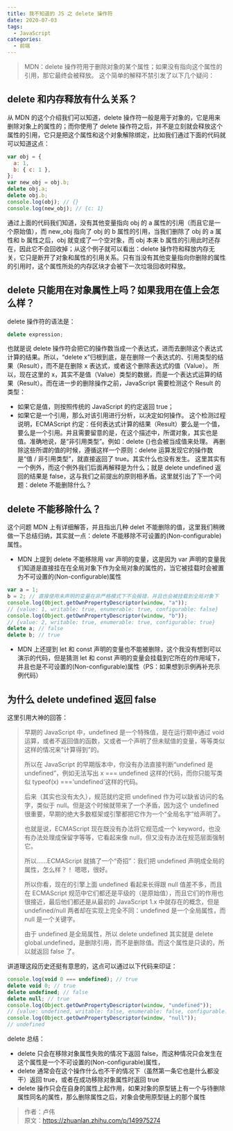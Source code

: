 ```yaml
---
title: 我不知道的 JS 之 delete 操作符
date: 2020-07-03
tags:
  - JavaScript
categories:
  - 前端
---
```


> MDN：delete 操作符用于删除对象的某个属性；如果没有指向这个属性的引用，那它最终会被释放。 这个简单的解释不禁引发了以下几个疑问：

## delete 和内存释放有什么关系？

从 MDN 的这个介绍我们可以知道，delete 操作符一般是用于对象的，它是用来删除对象上的属性的；而你使用了 delete 操作符之后，并不是立刻就会释放这个属性的引用，它只是把这个属性和这个对象解除绑定，比如我们通过下面的代码就可以知道这点：

```javascript
var obj = {
  a: 1,
  b: { c: 1 },
};
var new_obj = obj.b;
delete obj.a;
delete obj.b;
console.log(obj); // {}
console.log(new_obj); // {c: 1}
```

通过上面的代码我们知道，没有其他变量指向 obj 的 a 属性的引用（而且它是一个原始值），而 new\_obj 指向了 obj 的 b 属性的引用，当我们删除了 obj 的 a 属性和 b 属性之后，obj 就变成了一个空对象，而 obj 本来 b 属性的引用此时还存在，因此它不会回收掉；从这个例子就可以看出：delete 操作符和释放内存无关，它只是断开了对象和属性的引用关系。只有当没有其他变量指向你删除的属性的引用时，这个属性所处的内存区块才会被下一次垃圾回收时释放。

## delete 只能用在对象属性上吗？如果我用在值上会怎么样？

delete 操作符的语法是：

```javascript
delete expression;
```

也就是说 delete 操作符会把它的操作数当成一个表达式，进而去删除这个表达式计算的结果。所以，“delete x”归根到底，是在删除一个表达式的、引用类型的结果（Result），而不是在删除 x 表达式，或者这个删除表达式的值（Value）。 所以，现在这里的 x，其实不是值（Value）类型的数据，而是一个表达式运算的结果（Result）。而在进一步的删除操作之前，JavaScript 需要检测这个 Result 的类型：

- 如果它是值，则按照传统的 JavaScript 的约定返回 true；
- 如果它是一个引用，那么对该引用进行分析，以决定如何操作。 这个检测过程说明，ECMAScript 约定：任何表达式计算的结果（Result）要么是一个值，要么是一个引用。并且需要留意的是，在这个描述中，所谓对象，其实也是值。准确地说，是“非引用类型”。例如：delete {}也会被当成值来处理。 再删除这些所谓的值的时候，遵循这样一个原则：delete 运算发现它的操作数是“值 / 非引用类型”，就直接返回了 true。其实什么也没有发生。 这里其实有一个例外，而这个例外我们后面再解释是为什么；就是 delete undefined 返回的结果是 false，这与我们之前提出的原则相矛盾。这里就引出了下一个问题：delete 不能删除什么？

## delete 不能移除什么？

这个问题 MDN 上有详细解答，并且指出几种 delet 不能删除的值，这里我们稍微做一下总结归纳，其实就一点：delete 不能移除不可设置的(Non-configurable)属性。

- MDN 上提到 delete 不能移除用 var 声明的变量，这是因为 var 声明的变量我们知道是直接挂在在全局对象下作为全局对象的属性的，当它被挂载时会被置为不可设置的(Non-configurable)属性

```javascript
var a = 1;
b = 2; // 直接使用未声明的变量在非严格模式下不会报错，并且也会被挂载到全局对象下
console.log(Object.getOwnPropertyDescriptor(window, "a"));
// {value: 1, writable: true, enumerable: true, configurable: false}
console.log(Object.getOwnPropertyDescriptor(window, "b"));
// {value: 2, writable: true, enumerable: true, configurable: true}
delete a; // false
delete b; // true
```

- MDN 上还提到 let 和 const 声明的变量也不能被删除，这个我没有想到可以演示的代码，但是猜测 let 和 const 声明的变量会挂载到它所在的作用域下，并且也是不可设置的(Non-configurable)属性（PS：如果想到示例再补充示例代码）

## 为什么 delete undefined 返回 false

这里引用大神的回答：

> 早期的 JavaScript 中，undefined 是一个特殊值，是在运行期中通过 void 运算，或者不返回值的函数，又或者一个声明了但未赋值的变量，等等类似这样的情况来“计算得到”的。
> 
> 所以在 JavaScript 的早期版本中，你没有办法直接判断“undefined 是 undefined”，例如无法写出 x === undefined 这样的代码，而你只能写类似 typeof(x) ==='undefined'这样的代码。 
> 
> 后来（其实也没有太久），规范就约定把 undefined 作为可以缺省访问的名字，类似于 null。但是这个时候就带来了一个矛盾，因为这个 undefined 很重要，早期的绝大多数框架或引擎都把它作为一个“全局名字”给声明了。
> 
> 也就是说，ECMAScript 现在既没有办法将它规范成一个 keyword，也没有办法处理成保留字等等，它看起来像 null，但又没有办法在规范层面强制它。 
> 
> 所以……ECMAScript 就搞了一个“奇招”：我们把 undefined 声明成全局的属性，怎么样？！ 嗯嗯，很好。
> 
> 所以你看，现在的引擎上面 undefined 看起来长得跟 null 值差不多，而且在 ECMAScript 规范中它们都还是平级的（是原始值），而且它们的作用也很接近，最后他们都还是从最初的 JavaScript 1.x 中就存在的概念，但是 undefined/null 两者却在实现上完全不同：undefined 是一个全局属性，而 null 是一个关键字。 
> 
> 由于 undefined 是全局属性，所以 delete undefined 其实就是 delete global.undefined，是删除引用，而不是删除值。而这个属性是只读的，所以就返回 false 了。

讲道理这段历史还挺有意思的，这点可以通过以下代码来印证：

```javascript
console.log(void 0 === undefined); // true
delete void 0; // true
delete undefined; // false
delete null; // true
console.log(Object.getOwnPropertyDescriptor(window, "undefined"));
// {value: undefined, writable: false, enumerable: false, configurable: false}
console.log(Object.getOwnPropertyDescriptor(window, "null"));
// undefined
```

delete 总结：

- delete 只会在移除对象属性失败的情况下返回 false，而这种情况只会发生在这个属性是一个不可设置的(Non-configurable)属性，
- delete 通常会在这个操作什么也不干的情况下（虽然第一条它也是什么都没干）返回 true，或者在成功移除对象属性时返回 true
- delete 操作只会在自身的属性上起作用，如果对象的原型链上有一个与待删除属性同名的属性，那么删除属性之后，对象会使用原型链上的那个属性

> 作者：卢伟 <br>
> 原文：<https://zhuanlan.zhihu.com/p/149975274>
